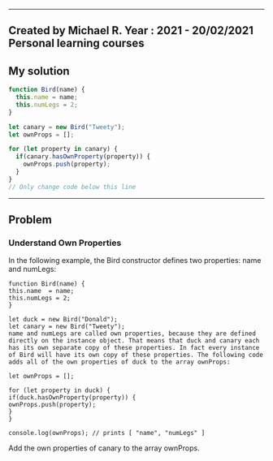 ------
Created by Michael R. Year : 2021 - 20/02/2021 Personal learning courses
------

## My solution

```javascript
function Bird(name) {
  this.name = name;
  this.numLegs = 2;
}

let canary = new Bird("Tweety");
let ownProps = [];

for (let property in canary) {
  if(canary.hasOwnProperty(property)) {
    ownProps.push(property);
  }
}
// Only change code below this line
```
---

## Problem
### Understand Own Properties
In the following example, the Bird constructor defines two properties: name and numLegs:
```
function Bird(name) {
this.name  = name;
this.numLegs = 2;
}

let duck = new Bird("Donald");
let canary = new Bird("Tweety");
name and numLegs are called own properties, because they are defined directly on the instance object. That means that duck and canary each has its own separate copy of these properties. In fact every instance of Bird will have its own copy of these properties. The following code adds all of the own properties of duck to the array ownProps:

let ownProps = [];

for (let property in duck) {
if(duck.hasOwnProperty(property)) {
ownProps.push(property);
}
}

console.log(ownProps); // prints [ "name", "numLegs" ]
```
Add the own properties of canary to the array ownProps.
